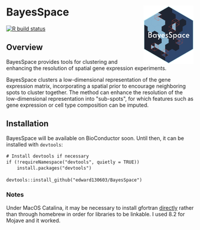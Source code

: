 # BayesSpace <img src="inst/logo/BayesSpace_logo.png" align="right" width="135" />

  <!-- badges: start -->
  [![R build status](https://github.com/edward130603/BayesSpace/workflows/R-CMD-check-bioc/badge.svg)](https://github.com/edward130603/BayesSpace/actions)
  <!-- badges: end -->

## Overview 

BayesSpace provides tools for clustering and enhancing the resolution of spatial gene expression experiments. 

BayesSpace clusters a low-dimensional representation of the gene expression
matrix, incorporating a spatial prior to encourage neighboring spots to cluster
together. The method can enhance the resolution of the low-dimensional
representation into "sub-spots", for which features such as gene expression or
cell type composition can be imputed.

## Installation

BayesSpace will be available on BioConductor soon. Until then, it can be installed with `devtools`:

```
# Install devtools if necessary
if (!requireNamespace("devtools", quietly = TRUE))
    install.packages("devtools")

devtools::install_github("edward130603/BayesSpace")
```

### Notes

Under MacOS Catalina, it may be necessary to install gfortran
[directly](https://github.com/fxcoudert/gfortran-for-macOS/releases) rather
than through homebrew in order for libraries to be linkable. I used 8.2 for
Mojave and it worked.
